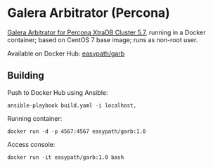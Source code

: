 Galera Arbitrator (Percona)
===========================
[Galera Arbitrator for Percona XtraDB Cluster 5.7](https://www.percona.com/doc/percona-xtradb-cluster/LATEST/howtos/garbd_howto.html), running in a Docker container; based on CentOS 7 base image; runs as non-root user.

Available on Docker Hub: [easypath/garb](https://hub.docker.com/r/easypath/garb/)


Building
--------
Push to Docker Hub using Ansible:
```
ansible-playbook build.yaml -i localhost,
```

Running container:
```
docker run -d -p 4567:4567 easypath/garb:1.0
```

Access console:
```
docker run -it easypath/garb:1.0 bash
```
